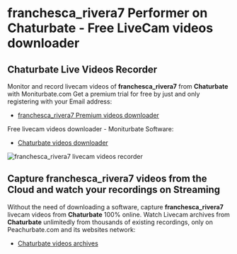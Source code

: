 # franchesca_rivera7 Performer on Chaturbate - Free LiveCam videos downloader

## Chaturbate Live Videos Recorder

Monitor and record livecam videos of **franchesca_rivera7** from **Chaturbate** with Moniturbate.com
Get a premium trial for free by just and only registering with your Email address:
* [franchesca_rivera7 Premium videos downloader](https://moniturbate.com/request-demo-licence-key.html)

Free livecam videos downloader - Moniturbate Software:
* [Chaturbate videos downloader](https://moniturbate.com/moniturbate-download-software.html)

![franchesca_rivera7 livecam videos recorder](https://peachurnet.com/templates/moniturbate-software.png)


## Capture franchesca_rivera7 videos from the Cloud and watch your recordings on Streaming

Without the need of downloading a software, capture **franchesca_rivera7** livecam videos from **Chaturbate** 100% online.
Watch Livecam archives from **Chaturbate** unlimitedly from thousands of existing recordings, only on Peachurbate.com and its websites network:
* [Chaturbate videos archives](https://peachurnet.com/)